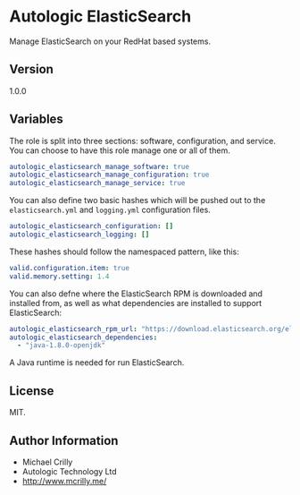 # Autologic ElasticSearch

Manage ElasticSearch on your RedHat based systems.

## Version

1.0.0

## Variables

The role is split into three sections: software, configuration, and service. You can choose to have this role manage one or all of them.

```yaml
autologic_elasticsearch_manage_software: true 
autologic_elasticsearch_manage_configuration: true 
autologic_elasticsearch_manage_service: true 
```

You can also define two basic hashes which will be pushed out to the ```elasticsearch.yml``` and ```logging.yml``` configuration files.

```yaml
autologic_elasticsearch_configuration: []
autologic_elasticsearch_logging: []
```

These hashes should follow the namespaced pattern, like this:

```yaml
valid.configuration.item: true
valid.memory.setting: 1.4
```

You can also defne where the ElasticSearch RPM is downloaded and installed from, as well as what dependencies are installed to support ElasticSearch:

```yaml
autologic_elasticsearch_rpm_url: "https://download.elasticsearch.org/elasticsearch/elasticsearch/elasticsearch-1.5.0.noarch.rpm"
autologic_elasticsearch_dependencies:
  - "java-1.8.0-openjdk"
```

A Java runtime is needed for run ElasticSearch.

## License

MIT.

## Author Information

- Michael Crilly
- Autologic Technology Ltd
- http://www.mcrilly.me/
